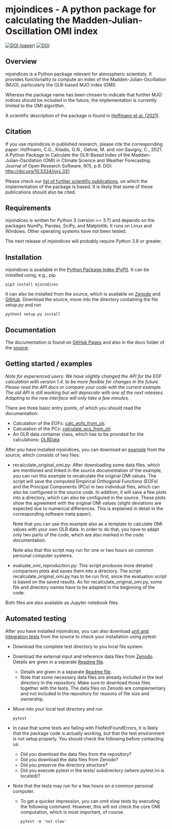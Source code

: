 mjoindices - A python package for calculating the Madden-Julian-Oscillation OMI index
=====================================================================================

[![DOI (paper)](https://img.shields.io/badge/DOI%20%28paper%29-10.5334%2Fjors.331-blue.svg)](https://doi.org/10.5334/jors.331)
[![DOI](https://zenodo.org/badge/197774253.svg)](https://zenodo.org/badge/latestdoi/197774253)

Overview
--------

mjoindices is a Python package relevant for atmospheric scientists. It provides functionality to compute an 
index of the Madden-Julian-Oscillation (MJO), particularly the OLR-based MJO index (OMI).

Whereas the package name has been chosen to indicate that further MJO indices should be included in the future, the 
implementation is currently limited to the OMI algorithm.

A scientific description of the package is found in [Hoffmann et al. (2021)](https://doi.org/10.5334/jors.331).

Citation
--------
If you use mjoindices in published research, please cite the corresponding paper: Hoffmann, C.G., Kiladis, G.N., Gehne, M. and von Savigny, C., 2021.
A Python Package to Calculate the OLR-Based Index of the Madden- Julian-Oscillation (OMI) in Climate Science and Weather Forecasting. 
Journal of Open Research Software, 9(1), p.9. DOI: http://doi.org/10.5334/jors.331

Please check our [list of further scientific publications](https://cghoffmann.github.io/mjoindices/references.html), on which the
implementation of the package is based. It is likely that some of these publications should also be cited.

Requirements
------------
mjoindices is written for Python 3 (version >= 3.7) and depends on the packages NumPy, Pandas, SciPy, and Matplotlib. It runs on Linux
and Windows. Other operating systems have not been tested. 

The next release of mjoindices will probably require Python 3.8 or greater.

Installation
------------
mjoindices is available in the [Python Package Index (PyPI)](https://pypi.org/project/mjoindices/). It can be installed using, 
e.g., pip.
    
    pip3 install mjoindices
    
It can also be installed from the source, which is available on [Zenodo](http://dx.doi.org/10.5281/zenodo.3613752) and [GitHub](https://github.com/cghoffmann/mjoindices). 
Download the source, move into the directory containing the file setup.py and run

    python3 setup.py install
    
Documentation
-----------------
The documentation is found on [GitHub Pages](https://cghoffmann.github.io/mjoindices/index.html) and also in the docs
folder of the [source](docs/index.html).
    
Getting started / examples
--------------------------
*Note for experienced users: We have slightly changed the API for the EOF calculation with version 1.4. to be more flexible 
for changes in the future. Please read the API docs or compare your code with the current example. The old API is still
working but will deprecate with one of the next releases. Adapting to the new interface will only take a few minutes.*

There are three basic entry points, of which you should read the documentation:

* Calculation of the EOFs: [calc_eofs_from_olr](https://cghoffmann.github.io/mjoindices/api/omi_calculator.html#mjoindices.omi.omi_calculator.calc_eofs_from_olr).
* Calculation of the PCs: [calculate_pcs_from_olr](https://cghoffmann.github.io/mjoindices/api/omi_calculator.html#mjoindices.omi.omi_calculator.calculate_pcs_from_olr).
* An OLR data container class, which has to be provided for the calculations: [OLRData](https://cghoffmann.github.io/mjoindices/api/olr_handling.html#mjoindices.olr_handling.OLRData)

After you have installed mjoindices, you can download an
[example](examples/) from the source, which consists of two files: 

* recalculate_original_omi.py: After downloading some data files, which are mentioned and linked in the source
  documentation of the example, you can run this example to recalculate the original OMI values. The script will save
  the computed Empirical Orthogonal Functions (EOFs) and the Principal Components (PCs) in two individual files, which
  can also be configured in the source code. In addition, it will save a few plots into a directory, which can
  also be configured in the source. These plots show the agreement with the original OMI values (slight deviations are 
  expected due to numerical differences. This is explained in detail in the corresponding software meta paper).

  Note that you can use this example also as a template to calculate OMI values with your own OLR data. 
  In order to do that, you have to adapt only two parts of the code, which are also marked in the code documentation.

  Note also that this script may run for one or two hours on common personal computer systems.

* evaluate_omi_reproduction.py: This script produces more detailed comparison plots and saves them into a directory.
  The script recalculate_original_omi.py has to be run first, since the evaluation script is based on the saved results.
  As for recalculate_original_omi.py, some file and directory names have to be adapted in the beginning of the code.

Both files are also available as Jupyter notebook files.

Automated testing
-----------------
After you have installed mjoindices, you can also download
[unit and integration tests](tests/) from the source to check
your installation using pytest:

* Download the complete test directory to you local file system.

* Download the external input and reference data files from [Zenodo](https://doi.org/10.5281/zenodo.3746562). Details are given in a separate [Readme file](tests/testdata/README). 
  * Details are given in a separate [Readme file](tests/testdata/README).
  * Note that some necessary data files are already included in the test directory in the repository. Make sure to download
    those files together with the tests. The data files on Zenodo are complementary and not 
    included in the repository for reasons of file size and ownership.

* Move into your local test directory and run

      pytest

* In case that some tests are failing with FileNotFoundErrors, it is likely that the package code is actually working, but that the test 
  environment is not setup properly. You should check the following before contacting us:
   * Did you download the data files from the repository?
   * Did you download the data files from Zenodo?
   * Did you preserve the directory structure?
   * Did you execute pytest in the tests/ subdirectory (where pytest.ini is located)? 

* Note that the tests may run for a few hours on a common personal computer.
  * To get a quicker impression, you can omit slow tests by executing the following command. However, this will
    not check the core OMI computation, which is most important, of course.

        pytest -m 'not slow' 
